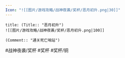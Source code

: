 ```yaml
---
Icon: "![[图片/游戏攻略/战神夜袭/奖杯/恶月初升.png|30]]"
---
```

```ad-common-bronze-trophy
title: (Title:: "恶月初升")
![[图片/游戏攻略/战神夜袭/奖杯/恶月初升.png|100]]

(Comment:: "通关死亡哨站")
```

#战神夜袭/奖杯 #奖杯 #奖杯/铜
